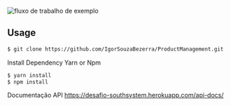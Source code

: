 ![fluxo de trabalho de exemplo](https://github.com/IgorSouzaBezerra/ProductManagement/actions/workflows/main.yml/badge.svg)

## Usage

```bash
$ git clone https://github.com/IgorSouzaBezerra/ProductManagement.git
```

Install Dependency Yarn or Npm
```bash
$ yarn install
$ npm install

```




Documentação API https://desafio-southsystem.herokuapp.com/api-docs/
